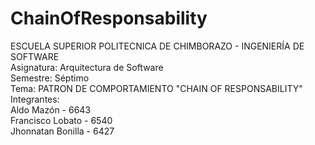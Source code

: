 # ChainOfResponsability 
ESCUELA SUPERIOR POLITECNICA DE CHIMBORAZO  -  INGENIERÍA DE SOFTWARE      
Asignatura: Arquitectura de Software  
Semestre: Séptimo  
Tema: PATRON DE COMPORTAMIENTO "CHAIN OF RESPONSABILITY"  
Integrantes:  
Aldo Mazón - 6643    
Francisco Lobato - 6540    
Jhonnatan Bonilla - 6427  
